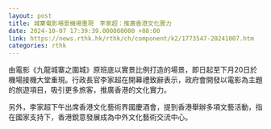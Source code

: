 ```yaml
---
layout: post
title: 城寨電影場景機場重現　李家超：推廣香港文化實力
date: 2024-10-07 17:39:39.000000000 +08:00
link: https://news.rthk.hk/rthk/ch/component/k2/1773547-20241007.htm
categories: rthk
---
```


由電影《九龍城寨之圍城》原班底以實景比例打造的場景，即日起至下月20日於機場接機大堂重現。行政長官李家超在開幕禮致辭表示，政府會開發以電影為主題的旅遊項目，吸引更多旅客，推廣香港的文化實力。

另外，李家超下午出席香港文化藝術界國慶酒會，提到香港舉辦多項文藝活動，指在國家支持下，香港銳意發展成為中外文化藝術交流中心。
